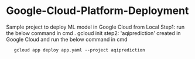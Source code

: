 # Google-Cloud-Platform-Deployment
Sample project to deploy ML model in Google Cloud from Local
Step1:  run the below command in  cmd .
        gcloud init
step2: 'aqiprediction' created in Google Cloud and run the below command in cmd

       gcloud app deploy app.yaml --project aqiprediction